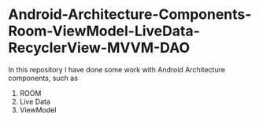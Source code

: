 # Android-Architecture-Components-Room-ViewModel-LiveData-RecyclerView-MVVM-DAO

In this repository I have done some work with Android Architecture components, such as
  1. ROOM
  2. Live Data
  3. ViewModel
